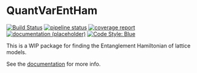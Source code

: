 # QuantVarEntHam

[![Build Status](https://gitlab.dlr.de/ma-kind/QuantVarEntHam/-/badges/release.svg)](https://gitlab.dlr.de/ma-kind/QuantVarEntHam)
[![pipeline status](https://gitlab.dlr.de/ma-kind/QuantVarEntHam/badges/main/pipeline.svg)](https://gitlab.dlr.de/ma-kind/QuantVarEntHam/-/pipelines)
[![coverage report](https://gitlab.dlr.de/ma-kind/QuantVarEntHam/badges/main/coverage.svg)](https://gitlab.dlr.de/ma-kind/QuantVarEntHam/-/graphs/main/charts)
[![documentation (placeholder)](https://img.shields.io/badge/docs-latest-blue.svg)](https://quantvarentham-ma-kind-28334cbd97e4f53ca6d853b2420a209527d76ff3.pages.gitlab.dlr.de/)
[![Code Style: Blue](https://img.shields.io/badge/code%20style-blue-4495d1.svg)](https://github.com/invenia/BlueStyle)


This is a WIP package for finding the Entanglement Hamiltonian of lattice models. 

See the [documentation](https://quantvarentham-ma-kind-28334cbd97e4f53ca6d853b2420a209527d76ff3.pages.gitlab.dlr.de/) for more info.